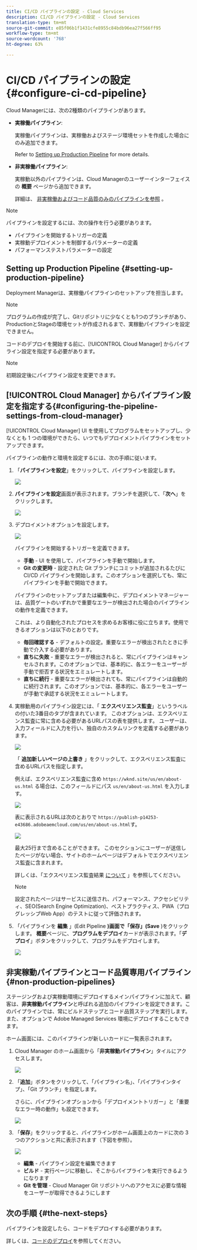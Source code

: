 ```yaml
---
title: CI/CD パイプラインの設定 - Cloud Services
description: CI/CD パイプラインの設定 - Cloud Services
translation-type: tm+mt
source-git-commit: e85f06b1f1431cfe8955c84bdb96ea27f566ff95
workflow-type: tm+mt
source-wordcount: '768'
ht-degree: 63%

---
```



# CI/CD パイプラインの設定 {#configure-ci-cd-pipeline}

Cloud Managerには、次の2種類のパイプラインがあります。

* **実稼働パイプライン**:

   実稼働パイプラインは、実稼働およびステージ環境セットを作成した場合にのみ追加できます。

   Refer to [Setting up Production Pipeline](configure-pipeline.md#setting-up-the-pipeline) for more details.

* **非実稼働パイプライン**:

   実稼動以外のパイプラインは、Cloud Managerのユーザーインターフェイスの **概要** ページから追加できます。

   詳細は、 [非実稼働およびコード品質のみのパイプラインを参照](configure-pipeline.md#non-production-pipelines) 。

>[!NOTE]
>パイプラインを設定するには、次の操作を行う必要があります。
> * パイプラインを開始するトリガーの定義
> * 実稼動デプロイメントを制御するパラメーターの定義
> * パフォーマンステストパラメーターの設定


## Setting up Production Pipeline {#setting-up-production-pipeline}

Deployment Managerは、実稼働パイプラインのセットアップを担当します。

>[!NOTE]
>プログラムの作成が完了し、Gitリポジトリに少なくとも1つのブランチがあり、ProductionとStageの環境セットが作成されるまで、実稼動パイプラインを設定できません。

コードのデプロイを開始する前に、[!UICONTROL Cloud Manager] からパイプライン設定を指定する必要があります。

>[!NOTE]
>
>初期設定後にパイプライン設定を変更できます。

## [!UICONTROL Cloud Manager] からパイプライン設定を指定する{#configuring-the-pipeline-settings-from-cloud-manager}

[!UICONTROL Cloud Manager] UI を使用してプログラムをセットアップし、少なくとも 1 つの環境ができたら、いつでもデプロイメントパイプラインをセットアップできます。

パイプラインの動作と環境を設定するには、次の手順に従います。

1. 「**パイプラインを設定**」をクリックして、パイプラインを設定します。

   ![](assets/set-up-pipeline1.png)

1. **パイプラインを設定**&#x200B;画面が表示されます。ブランチを選択して、「**次へ**」をクリックします。

   ![](assets/setup-1.png)

1. デプロイメントオプションを設定します。

   ![](assets/setup-2.png)

   パイプラインを開始するトリガーを定義できます。

   * **手動** - UI を使用して、パイプラインを手動で開始します。
   * **Git の変更時** - 設定された Git ブランチにコミットが追加されるたびに CI/CD パイプラインを開始します。このオプションを選択しても、常にパイプラインを手動で開始できます。

   パイプラインのセットアップまたは編集中に、デプロイメントマネージャーは、品質ゲートのいずれかで重要なエラーが検出された場合のパイプラインの動作を定義できます。

   これは、より自動化されたプロセスを求めるお客様に役に立ちます。使用できるオプションは以下のとおりです。

   * **毎回確認する** - デフォルトの設定。重要なエラーが検出されたときに手動で介入する必要があります。
   * **直ちに失敗** - 重要なエラーが検出されると、常にパイプラインはキャンセルされます。このオプションでは、基本的に、各エラーをユーザーが手動で拒否する状況をエミュレートします。
   * **直ちに続行** - 重要なエラーが検出されても、常にパイプラインは自動的に続行されます。このオプションでは、基本的に、各エラーをユーザーが手動で承認する状況をエミュレートします。


1. 実稼動用のパイプライン設定には、「 **エクスペリエンス監査**」というラベルの付いた3番目のタブが含まれています。 このオプションは、エクスペリエンス監査に常に含める必要があるURLパスの表を提供します。 ユーザーは、入力フィールドに入力を行い、独自のカスタムリンクを定義する必要があります。

   ![](assets/setup-3.png)

   「 **追加新しいページの上書き** 」をクリックして、エクスペリエンス監査に含めるURLパスを指定します。

   例えば、エクスペリエンス監査に含め `https://wknd.site/us/en/about-us.html` る場合は、このフィールドにパス `us/en/about-us.html` を入力します。

   ![](assets/exp-audit4.png)

   表に表示されるURLは次のとおりで `https://publish-p14253-e43686.adobeaemcloud.com/us/en/about-us.html`す。

   ![](assets/exp-audit5.png)

   最大25行まで含めることができます。 このセクションにユーザーが送信したページがない場合、サイトのホームページはデフォルトでエクスペリエンス監査に含まれます。

   詳しくは、「エクスペリエンス監査結果 [について](/help/implementing/cloud-manager/experience-audit-testing.md) 」を参照してください。

   >[!NOTE]
   > 設定されたページはサービスに送信され、パフォーマンス、アクセシビリティ、SEO(Search Engine Optimization)、ベストプラクティス、PWA（プログレッシブWeb App）のテストに従って評価されます。

1. 「パイプラインを **編集** 」(Edit Pipeline **)画面で「保存」(Save** )をクリックします。 **概要**&#x200B;ページに、**プログラムをデプロイ**&#x200B;カードが表示されます。「**デプロイ**」ボタンをクリックして、プログラムをデプロイします。

   ![](assets/configure-pipeline5.png)


## 非実稼動パイプラインとコード品質専用パイプライン {#non-production-pipelines}

ステージングおよび実稼動環境にデプロイするメインパイプラインに加えて、顧客は、**非実稼動パイプライン**&#x200B;と呼ばれる追加のパイプラインを設定できます。このパイプラインでは、常にビルドステップとコード品質ステップを実行します。また、オプションで Adobe Managed Services 環境にデプロイすることもできます。

ホーム画面には、このパイプラインが新しいカードに一覧表示されます。

1. Cloud Manager のホーム画面から「**非実稼動パイプライン**」タイルにアクセスします。

   ![](assets/configure-pipeline6.png)

1. 「**追加**」ボタンをクリックして、「パイプライン名」、「パイプラインタイプ」、「Git ブランチ」を指定します。

   さらに、パイプラインオプションから「デプロイメントトリガー」と「重要なエラー時の動作」も設定できます。

   ![](assets/non-prod-pipe1.png)

1. 「**保存**」をクリックすると、パイプラインがホーム画面上のカードに次の 3 つのアクションと共に表示されます（下図を参照）。

   ![](assets/configure-pipeline8.png)

   * **編集** - パイプライン設定を編集できます
   * **ビルド** - 実行ページに移動し、そこからパイプラインを実行できるようになります
   * **Git を管理** - Cloud Manager Git リポジトリへのアクセスに必要な情報をユーザーが取得できるようにします

## 次の手順 {#the-next-steps}

パイプラインを設定したら、コードをデプロイする必要があります。

詳しくは、[コードのデプロイ](deploy-code.md)を参照してください。
